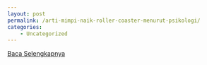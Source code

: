 ```yaml
---
layout: post
permalink: /arti-mimpi-naik-roller-coaster-menurut-psikologi/
categories:
    - Uncategorized
---
```


[Baca Selengkapnya](/06)